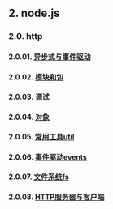 ## 2. node.js

### 2.0. http

#### 2.0.01. [异步式与事件驱动](https://github.com/ivyTa/ivyTa.github.io/blob/master/node/00-introduction/01-异步式与事件驱动.md)
#### 2.0.02. [模块和包](https://github.com/ivyTa/ivyTa.github.io/blob/master/node/00-introduction/02-模块和包.md)
#### 2.0.03. [调试](https://github.com/ivyTa/ivyTa.github.io/blob/master/node/00-introduction/03-调试.md)
#### 2.0.04. [对象](https://github.com/ivyTa/ivyTa.github.io/blob/master/node/00-introduction/04-对象.md)
#### 2.0.05. [常用工具util](https://github.com/ivyTa/ivyTa.github.io/blob/master/node/00-introduction/05-常用工具util.md)
#### 2.0.06. [事件驱动events](https://github.com/ivyTa/ivyTa.github.io/blob/master/node/00-introduction/06-事件驱动events.md)
#### 2.0.07. [文件系统fs](https://github.com/ivyTa/ivyTa.github.io/blob/master/node/00-introduction/07-文件系统fs.md)
#### 2.0.08. [HTTP服务器与客户端](https://github.com/ivyTa/ivyTa.github.io/blob/master/node/00-introduction/08-HTTP服务器与客户端.md)
